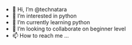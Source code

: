 - 👋 Hi, I’m @technatara
- 👀 I’m interested in python
- 🌱 I’m currently learning python
- 💞️ I’m looking to collaborate on beginner level  
- 📫 How to reach me ...

<!---
technatara/technatara is a ✨ special ✨ repository because its `README.md` (this file) appears on your GitHub profile.
You can click the Preview link to take a look at your changes.
--->
